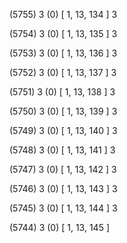 (5755) 3 (0) [ 1, 13, 134 ] 3 


(5754) 3 (0) [ 1, 13, 135 ] 3 


(5753) 3 (0) [ 1, 13, 136 ] 3 


(5752) 3 (0) [ 1, 13, 137 ] 3 


(5751) 3 (0) [ 1, 13, 138 ] 3 


(5750) 3 (0) [ 1, 13, 139 ] 3 


(5749) 3 (0) [ 1, 13, 140 ] 3 


(5748) 3 (0) [ 1, 13, 141 ] 3 


(5747) 3 (0) [ 1, 13, 142 ] 3 


(5746) 3 (0) [ 1, 13, 143 ] 3 


(5745) 3 (0) [ 1, 13, 144 ] 3 


(5744) 3 (0) [ 1, 13, 145 ]  

